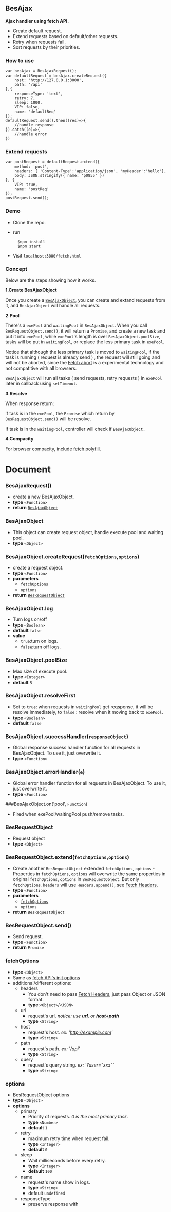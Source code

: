 ## BesAjax
**Ajax handler using fetch API.**

* Create default request.
* Extend requests based on default/other requests.
* Retry when requests fail.
* Sort requests by their priorities.

### How to use ###
	var besAjax = BesAjaxRequest();
	var defaultRequest = besAjax.createRequest({
		host: 'http://127.0.0.1:3000',
        path: '/api'
	},{
		responseType: 'text',
        retry: 7,
        sleep: 1000,
		VIP: false,
        name: 'defaultReq'
	});
	defaultRequest.send().then((res)=>{
		//handle response
	}).catch((e)=>{
		//handle error
	})

### Extend requests ###
	var postRequest = defaultRequest.extend({
        method: 'post',
        headers: { 'Content-Type':'application/json', 'myHeader':'hello'},
        body: JSON.stringify({ name: 'p0855' })
    }, {
        VIP: true,
        name: 'postReq'
    });
	postRequest.send();

### Demo ###
* Clone the repo.
* run
	
    	$npm install
    	$npm start 

* Visit  `localhost:3000/fetch.html`

### Concept ###

Below are the steps showing how it works.

**1.Create BesAjaxObject**

Once you create a [`BesAjaxObject`](#BesAjaxObject), you can create and extand requests from it, and `BesAjaxObject` will handle all requests. 

**2.Pool**

There's a `exePool` and `waitingPool` in `BesAjaxObject`. When you call `BesRequestObject.send()`, it will return a `Promise`, and create a new task and put it into `exePool`, while `exePool`'s length is over `BesAjaxObject.poolSize`, tasks will be put in `waitingPool`, or replace the less primary task in `exePool`. 

Notice that although the less primary task is moved to `waitingPool`, if the task is running ( request is already send ) , the request will still going and will not be aborted, since the [Fetch abort](https://developer.mozilla.org/en-US/docs/Web/API/AbortController/abort) is a experimental technology and not compatitive with all browsers.

`BesAjaxObject` will run all tasks ( send requests, retry requests ) in `exePool` later in callback using `setTimeout`.

**3.Resolve**

When response return:

if task is in the `exePool`, the `Promise` which return by `BesRequestObject.send()` will be resolve. 

If task is in the `waitingPool`, controller will check if `BesAjaxObject.`


**4.Compacity**

For browser compacity, include [fetch polyfill](https://github.com/github/fetch).
  

# Document
### BesAjaxRequest()
- create a new BesAjaxObject.
- **type** `<Function>`
- **return** [`BesAjaxObject`](#BesAjaxObject)  
### BesAjaxObject
- This object can create request object, handle execute pool and waiting pool.
- **type** `<Object>`

### BesAjaxObject.createRequest(`fetchOptions`,`options`)
- create a request object.
- **type** `<Function>`
- **parameters**
	- `fetchOptions`
	- `options` 
- **return** [`BesRequestObject`](#BesRequestObject)

### BesAjaxObject.log
- Turn logs on/off
- **type** `<Boolean>`
- **default** `false`
- **value**
	- `true`:turn on logs.
	- `false`:turn off logs.

### BesAjaxObject.poolSize
- Max size of execute pool.
- **type** `<Integer>`
- **default** `5`

### BesAjaxObject.resolveFirst
- Set to `true`: when requests in `waitingPool` get reqsponse, it will be resolve immediately, to `false` :  resolve when it moving back to `exePool`.
- **type** `<Boolean>`
- **default** `false` 

### BesAjaxObject.successHandler(`responseObject`)
- Global response success handler function for all requests in BesAjaxObject. To use it, just overwrite it.
- **type** `<Function>`
### BesAjaxObject.errorHandler(`e`)
- Global error handler function for all requests in BesAjaxObject. To use it, just overwrite it.
- **type** `<Function>`

###BesAjaxObject.on('pool', `Function`)
- Fired when exePool/waitingPool push/remove tasks.

### BesRequestObject
- Request object
- **type** `<Object>`

### BesRequestObject.extend(`fetchOptions`,`options`)
- Create another `BesRequestObject` extended `fetchOptions`, `options`
-Properties in `fetchOptions`, `options` will overwrite the same properties in original `fetchOptions`, `options` in `BesRequestObject`. But only `fetchOptions.headers` will use `Headers.append()`, see [Fetch Headers](https://developer.mozilla.org/en-US/docs/Web/API/Headers/append).
- **type** `<Function>`
- **parameters**
	- [`fetchOptions`](#fetchOptions)
	- `options`
- **return** `BesRequestObject`

### BesRequestObject.send()
- Send request.
- **type** `<Function>`
- **return** `Promise`
### fetchOptions
- **type** `<Object>`
- Same as [fetch API's init options](https://developer.mozilla.org/en-US/docs/Web/API/WindowOrWorkerGlobalScope/fetch)
- additional/different options:
	- headers
		- You don't need to pass [Fetch Headers](https://developer.mozilla.org/en-US/docs/Web/API/Headers/append), just pass Object or JSON format.
		- **type**:`<Object>`/`<JSON>`
	- url
		- request's url. *notice: use **url**, or **host**+**path***
		- **type** `<String>`
	- host 
		- request's host. _ex: 'http://example.com'_
		- **type** `<String>`
	- path 
		- request's path. _ex: '/api'_
		- **type** `<String>`
	- query 
		- request's query string. _ex: '?user="xxx"'_
		- **type** `<String>`   
### options
- BesRequestObject options
- **type** `<Object>`
- **options**
	- primary
		- Priority of requests. *0 is the most primary task*.
		- **type** `<Number>`
		- **default** `1`
	- retry
		- maximum retry time when request fail.
		- **type** `<Integer>`
		- **default** `0` 
	- sleep
		- Wait milliseconds before every retry.
		- **type** `<Integer>`
		- **default** `100`
	- name
		- request's name show in logs.
		- **type** `<String>`
		- default `undefined`
	- responseType
		- preserve response with 